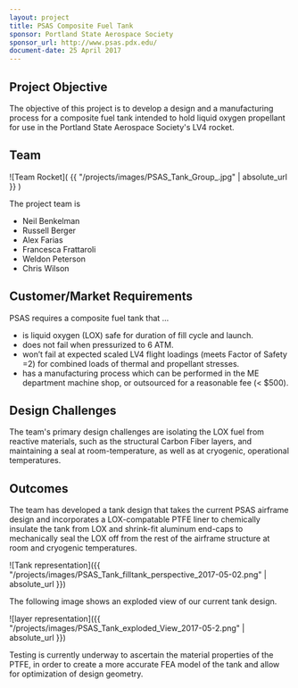 ```yaml
---
layout: project
title: PSAS Composite Fuel Tank 
sponsor: Portland State Aerospace Society
sponsor_url: http://www.psas.pdx.edu/
document-date: 25 April 2017
---
```


## Project Objective

The objective of this project is to develop a design and a manufacturing process for a composite fuel tank intended to hold liquid oxygen propellant for use in the Portland State Aerospace Society's LV4 rocket. 

## Team

![Team Rocket]( {{ "/projects/images/PSAS_Tank_Group_.jpg" | absolute_url }} )

The project team is

* Neil Benkelman
* Russell Berger
* Alex Farias
* Francesca Frattaroli
* Weldon Peterson
* Chris Wilson

## Customer/Market Requirements

PSAS requires a composite fuel tank that ...

- is liquid oxygen (LOX) safe for duration of fill cycle and launch.
- does not fail when pressurized to 6 ATM.
- won’t fail at expected scaled LV4 flight loadings (meets Factor of Safety =2) for combined loads of thermal and propellant stresses.
- has a manufacturing process which can be performed in the ME department machine shop, or outsourced for a reasonable fee (< $500).


## Design Challenges

The team's primary design challenges are isolating the LOX fuel from reactive materials, such as the structural Carbon Fiber layers, and maintaining a seal at room-temperature, as well as at cryogenic, operational temperatures.

## Outcomes

The team has developed a tank design that takes the current PSAS airframe design and incorporates a LOX-compatable PTFE liner to chemically insulate the tank from LOX and shrink-fit aluminum end-caps to mechanically seal the LOX off from the rest of the airframe structure at room and cryogenic temperatures.

![Tank representation]({{ "/projects/images/PSAS_Tank_filltank_perspective_2017-05-02.png" | absolute_url }})

The following image shows an exploded view of our current tank design.

![layer representation]({{ "/projects/images/PSAS_Tank_exploded_View_2017-05-2.png" | absolute_url }})

Testing is currently underway to ascertain the material properties of the PTFE, in order to create a more accurate FEA model of the tank and allow for optimization of design geometry. 